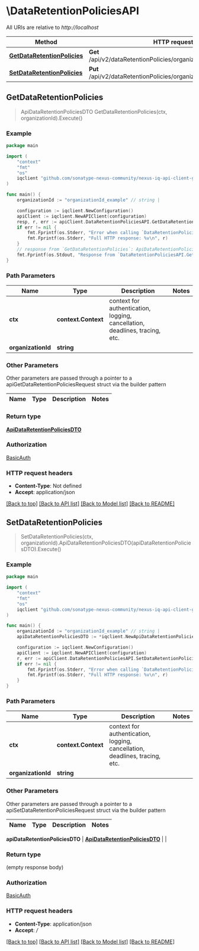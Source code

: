 # \DataRetentionPoliciesAPI

All URIs are relative to *http://localhost*

Method | HTTP request | Description
------------- | ------------- | -------------
[**GetDataRetentionPolicies**](DataRetentionPoliciesAPI.md#GetDataRetentionPolicies) | **Get** /api/v2/dataRetentionPolicies/organizations/{organizationId} | 
[**SetDataRetentionPolicies**](DataRetentionPoliciesAPI.md#SetDataRetentionPolicies) | **Put** /api/v2/dataRetentionPolicies/organizations/{organizationId} | 



## GetDataRetentionPolicies

> ApiDataRetentionPoliciesDTO GetDataRetentionPolicies(ctx, organizationId).Execute()



### Example

```go
package main

import (
    "context"
    "fmt"
    "os"
    iqclient "github.com/sonatype-nexus-community/nexus-iq-api-client-go"
)

func main() {
    organizationId := "organizationId_example" // string | 

    configuration := iqclient.NewConfiguration()
    apiClient := iqclient.NewAPIClient(configuration)
    resp, r, err := apiClient.DataRetentionPoliciesAPI.GetDataRetentionPolicies(context.Background(), organizationId).Execute()
    if err != nil {
        fmt.Fprintf(os.Stderr, "Error when calling `DataRetentionPoliciesAPI.GetDataRetentionPolicies``: %v\n", err)
        fmt.Fprintf(os.Stderr, "Full HTTP response: %v\n", r)
    }
    // response from `GetDataRetentionPolicies`: ApiDataRetentionPoliciesDTO
    fmt.Fprintf(os.Stdout, "Response from `DataRetentionPoliciesAPI.GetDataRetentionPolicies`: %v\n", resp)
}
```

### Path Parameters


Name | Type | Description  | Notes
------------- | ------------- | ------------- | -------------
**ctx** | **context.Context** | context for authentication, logging, cancellation, deadlines, tracing, etc.
**organizationId** | **string** |  | 

### Other Parameters

Other parameters are passed through a pointer to a apiGetDataRetentionPoliciesRequest struct via the builder pattern


Name | Type | Description  | Notes
------------- | ------------- | ------------- | -------------


### Return type

[**ApiDataRetentionPoliciesDTO**](ApiDataRetentionPoliciesDTO.md)

### Authorization

[BasicAuth](../README.md#BasicAuth)

### HTTP request headers

- **Content-Type**: Not defined
- **Accept**: application/json

[[Back to top]](#) [[Back to API list]](../README.md#documentation-for-api-endpoints)
[[Back to Model list]](../README.md#documentation-for-models)
[[Back to README]](../README.md)


## SetDataRetentionPolicies

> SetDataRetentionPolicies(ctx, organizationId).ApiDataRetentionPoliciesDTO(apiDataRetentionPoliciesDTO).Execute()



### Example

```go
package main

import (
    "context"
    "fmt"
    "os"
    iqclient "github.com/sonatype-nexus-community/nexus-iq-api-client-go"
)

func main() {
    organizationId := "organizationId_example" // string | 
    apiDataRetentionPoliciesDTO := *iqclient.NewApiDataRetentionPoliciesDTO() // ApiDataRetentionPoliciesDTO |  (optional)

    configuration := iqclient.NewConfiguration()
    apiClient := iqclient.NewAPIClient(configuration)
    r, err := apiClient.DataRetentionPoliciesAPI.SetDataRetentionPolicies(context.Background(), organizationId).ApiDataRetentionPoliciesDTO(apiDataRetentionPoliciesDTO).Execute()
    if err != nil {
        fmt.Fprintf(os.Stderr, "Error when calling `DataRetentionPoliciesAPI.SetDataRetentionPolicies``: %v\n", err)
        fmt.Fprintf(os.Stderr, "Full HTTP response: %v\n", r)
    }
}
```

### Path Parameters


Name | Type | Description  | Notes
------------- | ------------- | ------------- | -------------
**ctx** | **context.Context** | context for authentication, logging, cancellation, deadlines, tracing, etc.
**organizationId** | **string** |  | 

### Other Parameters

Other parameters are passed through a pointer to a apiSetDataRetentionPoliciesRequest struct via the builder pattern


Name | Type | Description  | Notes
------------- | ------------- | ------------- | -------------

 **apiDataRetentionPoliciesDTO** | [**ApiDataRetentionPoliciesDTO**](ApiDataRetentionPoliciesDTO.md) |  | 

### Return type

 (empty response body)

### Authorization

[BasicAuth](../README.md#BasicAuth)

### HTTP request headers

- **Content-Type**: application/json
- **Accept**: */*

[[Back to top]](#) [[Back to API list]](../README.md#documentation-for-api-endpoints)
[[Back to Model list]](../README.md#documentation-for-models)
[[Back to README]](../README.md)

